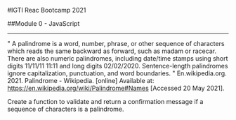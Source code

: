 #IGTI Reac Bootcamp 2021

##Module 0 - JavaScript

---

" A palindrome is a word, number, phrase, or other sequence of characters which reads the same backward as forward, such as madam or racecar. There are also numeric palindromes, including date/time stamps using short digits 11/11/11 11:11 and long digits 02/02/2020. Sentence-length palindromes ignore capitalization, punctuation, and word boundaries. "
En.wikipedia.org. 2021. Palindrome - Wikipedia. [online] Available at: <https://en.wikipedia.org/wiki/Palindrome#Names> [Accessed 20 May 2021].

Create a function to validate and return a confirmation message if a sequence of characters is a palindrome.